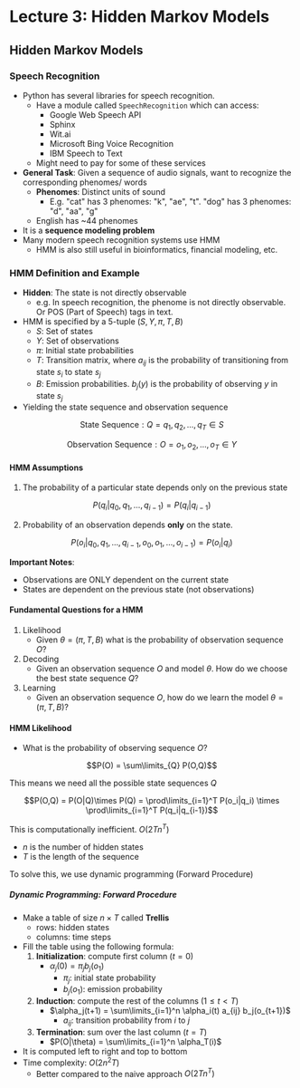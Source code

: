# Lecture 3: Hidden Markov Models

## Hidden Markov Models

### Speech Recognition

- Python has several libraries for speech recognition.
  - Have a module called `SpeechRecognition` which can access:
    - Google Web Speech API
    - Sphinx
    - Wit.ai
    - Microsoft Bing Voice Recognition
    - IBM Speech to Text
  - Might need to pay for some of these services
- **General Task**: Given a sequence of audio signals, want to recognize the corresponding phenomes/ words
  - **Phenomes**: Distinct units of sound
    - E.g. "cat" has 3 phenomes: "k", "ae", "t". "dog" has 3 phenomes: "d", "aa", "g"
  - English has ~44 phenomes
- It is a **sequence modeling problem**
- Many modern speech recognition systems use HMM
  - HMM is also still useful in bioinformatics, financial modeling, etc.

### HMM Definition and Example

- **Hidden**: The state is not directly observable
  - e.g. In speech recognition, the phenome is not directly observable. Or POS (Part of Speech) tags in text.
- HMM is specified by a 5-tuple $(S, Y, \pi, T, B)$
  - $S$: Set of states
  - $Y$: Set of observations
  - $\pi$: Initial state probabilities
  - $T$: Transition matrix, where $a_{ij}$ is the probability of transitioning from state $s_i$ to state $s_j$
  - $B$: Emission probabilities. $b_j(y)$ is the probability of observing $y$ in state $s_j$
- Yielding the state sequence and observation sequence

$$\text{State Sequence}:Q = q_1, q_2, ..., q_T \in S$$

$$\text{Observation Sequence}: O = o_1, o_2, ..., o_T \in Y$$

#### HMM Assumptions

1. The probability of a particular state depends only on the previous state

$$P(q_i|q_0,q_1,\dots,q_{i-1})=P(q_i|q_{i-1})$$

2. Probability of an observation depends **only** on the state.

$$P(o_i|q_0,q_1,\dots,q_{i-1},o_0,o_1,\dots,o_{i-1})=P(o_i|q_i)$$

**Important Notes**:

- Observations are ONLY dependent on the current state
- States are dependent on the previous state (not observations)

#### Fundamental Questions for a HMM

1. Likelihood
   - Given $\theta = (\pi, T, B)$ what is the probability of observation sequence $O$?
2. Decoding
   - Given an observation sequence $O$ and model $\theta$. How do we choose the best state sequence $Q$?
3. Learning
   - Given an observation sequence $O$, how do we learn the model $\theta = (\pi, T, B)$?

#### HMM Likelihood

- What is the probability of observing sequence $O$?

$$P(O) = \sum\limits_{Q} P(O,Q)$$

This means we need all the possible state sequences $Q$

$$P(O,Q) = P(O|Q)\times P(Q) = \prod\limits_{i=1}^T P(o_i|q_i) \times \prod\limits_{i=1}^T P(q_i|q_{i-1})$$

This is computationally inefficient. $O(2Tn^T)$

- $n$ is the number of hidden states
- $T$ is the length of the sequence

To solve this, we use dynamic programming (Forward Procedure)

##### Dynamic Programming: Forward Procedure

- Make a table of size $n \times T$ called **Trellis**
  - rows: hidden states
  - columns: time steps
- Fill the table using the following formula:
  1. **Initialization**: compute first column ($t=0$)
     - $\alpha_j(0) = \pi_j b_j(o_1)$
       - $\pi_j$: initial state probability
       - $b_j(o_1)$: emission probability
  2. **Induction**: compute the rest of the columns ($1 \leq t < T$)
     - $\alpha_j(t+1) = \sum\limits_{i=1}^n \alpha_i(t) a_{ij} b_j(o_{t+1})$
       - $a_{ij}$: transition probability from $i$ to $j$
  3. **Termination**: sum over the last column ($t=T$)
     - $P(O|\theta) = \sum\limits_{i=1}^n \alpha_T(i)$
- It is computed left to right and top to bottom
- Time complexity: $O(2n^2T)$
  - Better compared to the naive approach $O(2Tn^T)$
